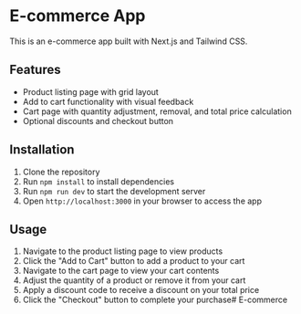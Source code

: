 # E-commerce App

This is an e-commerce app built with Next.js and Tailwind CSS.

## Features

* Product listing page with grid layout
* Add to cart functionality with visual feedback
* Cart page with quantity adjustment, removal, and total price calculation
* Optional discounts and checkout button

## Installation

1. Clone the repository
2. Run `npm install` to install dependencies
3. Run `npm run dev` to start the development server
4. Open `http://localhost:3000` in your browser to access the app

## Usage

1. Navigate to the product listing page to view products
2. Click the "Add to Cart" button to add a product to your cart
3. Navigate to the cart page to view your cart contents
4. Adjust the quantity of a product or remove it from your cart
5. Apply a discount code to receive a discount on your total price
6. Click the "Checkout" button to complete your purchase#   E - c o m m e r c e  
 